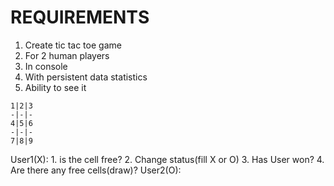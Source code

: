 # REQUIREMENTS

1. Create tic tac toe game
2. For 2 human players
3. In console
4. With persistent data statistics
5. Ability to see it

```
1|2|3
-|-|-
4|5|6
-|-|-
7|8|9
```
User1(X): 1. is the cell free? 2. Change status(fill X or O) 3. Has User won? 4. Are there any free cells(draw)?
User2(O):